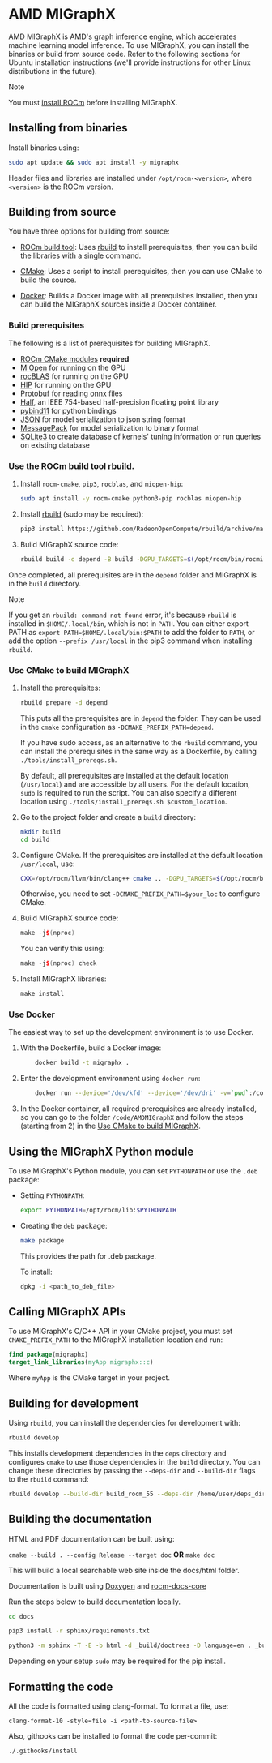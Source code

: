 # AMD MIGraphX

AMD MIGraphX is AMD's graph inference engine, which accelerates machine learning model inference.
To use MIGraphX, you can install the binaries or build from source code. Refer to the following sections
for Ubuntu installation instructions (we'll provide instructions for other Linux distributions in the future).

> [!NOTE]
> You must [install ROCm](https://rocm.docs.amd.com/en/latest/deploy/linux/quick_start.html) before
> installing MIGraphX.

## Installing from binaries

Install binaries using:

```bash
sudo apt update && sudo apt install -y migraphx
```

Header files and libraries are installed under `/opt/rocm-<version>`, where `<version>` is the ROCm
version.

## Building from source

You have three options for building from source:

* [ROCm build tool](#use-the-rocm-build-tool-rbuild): Uses
  [rbuild](https://github.com/RadeonOpenCompute/rbuild) to install prerequisites, then you can build
  the libraries with a single command.

* [CMake](#use-cmake-to-build-migraphx): Uses a script to install prerequisites, then you can use
  CMake to build the source.

* [Docker](#use-docker): Builds a Docker image with all prerequisites installed, then you can build the
  MIGraphX sources inside a Docker container.

### Build prerequisites

The following is a list of prerequisites for building MIGraphX.

* [ROCm CMake modules](https://github.com/RadeonOpenCompute/rocm-cmake) **required**
* [MIOpen](https://github.com/ROCmSoftwarePlatform/MIOpen) for running on the GPU
* [rocBLAS](https://github.com/ROCmSoftwarePlatform/rocBLAS) for running on the GPU
* [HIP](https://github.com/ROCm-Developer-Tools/HIP) for running on the GPU
* [Protobuf](https://github.com/google/protobuf) for reading [onnx](https://github.com/onnx/onnx)
  files
* [Half](http://half.sourceforge.net/), an IEEE 754-based half-precision floating point library
* [pybind11](https://pybind11.readthedocs.io/en/stable/) for python bindings
* [JSON](https://github.com/nlohmann/json) for model serialization to json string format
* [MessagePack](https://msgpack.org/index.html) for model serialization to binary format
* [SQLite3](https://www.sqlite.org/index.html) to create database of kernels' tuning information or run queries on existing database

### Use the ROCm build tool [rbuild](https://github.com/RadeonOpenCompute/rbuild).

1. Install `rocm-cmake`, `pip3`, `rocblas`, and `miopen-hip`:

    ```bash
    sudo apt install -y rocm-cmake python3-pip rocblas miopen-hip
    ```

2. Install [rbuild](https://github.com/RadeonOpenCompute/rbuild) (sudo may be required):

    ```bash
    pip3 install https://github.com/RadeonOpenCompute/rbuild/archive/master.tar.gz
    ```

3. Build MIGraphX source code:

    ```bash
    rbuild build -d depend -B build -DGPU_TARGETS=$(/opt/rocm/bin/rocminfo | grep -o -m1 'gfx.*')
    ```

Once completed, all prerequisites are in the `depend` folder and MIGraphX is in the `build` directory.

> [!NOTE]
> If you get an `rbuild: command not found` error, it's because `rbuild` is installed in `$HOME/.local/bin`,
> which is not in `PATH`. You can either export PATH as `export PATH=$HOME/.local/bin:$PATH` to add
> the folder to `PATH`, or add the option `--prefix /usr/local` in the pip3 command when installing `rbuild`.

### Use CMake to build MIGraphX

1. Install the prerequisites:

    ```bash
    rbuild prepare -d depend
    ```

    This puts all the prerequisites are in `depend` the folder. They can be used in the `cmake`
    configuration as `-DCMAKE_PREFIX_PATH=depend`.

    If you have sudo access, as an alternative to the `rbuild` command, you can install the prerequisites
    in the same way as a Dockerfile, by calling `./tools/install_prereqs.sh`.

    By default, all prerequisites are installed at the default location (`/usr/local`) and are accessible by all
    users. For the default location, `sudo` is required to run the script. You can also specify a different
    location using `./tools/install_prereqs.sh $custom_location`.

2. Go to the project folder and create a `build` directory:

    ```bash
    mkdir build
    cd build
    ```

3. Configure CMake. If the prerequisites are installed at the default location `/usr/local`, use:

    ```bash
    CXX=/opt/rocm/llvm/bin/clang++ cmake .. -DGPU_TARGETS=$(/opt/rocm/bin/rocminfo | grep -o -m1 'gfx.*')
    ```

    Otherwise, you need to set `-DCMAKE_PREFIX_PATH=$your_loc` to configure CMake.

4. Build MIGraphX source code:

    ```cpp
    make -j$(nproc)
    ```

    You can verify this using:

    ```cpp
    make -j$(nproc) check
    ```

5. Install MIGraphX libraries:

    ```cpp
    make install
    ```

### Use Docker

The easiest way to set up the development environment is to use Docker.

1. With the Dockerfile, build a Docker image:

    ```bash
        docker build -t migraphx .
    ```

2. Enter the development environment using `docker run`:

    ```bash
        docker run --device='/dev/kfd' --device='/dev/dri' -v=`pwd`:/code/AMDMIGraphX -w /code/AMDMIGraphX --group-add video -it migraphx
    ```

3. In the Docker container, all required prerequisites are already installed, so you can go to the folder
    `/code/AMDMIGraphX` and follow the steps (starting from 2) in the
    [Use CMake to build MIGraphX](#use-cmake-to-build-migraphx).

## Using the MIGraphX Python module

To use MIGraphX's Python module, you can set `PYTHONPATH` or use the `.deb` package:

* Setting `PYTHONPATH`:

    ```bash
    export PYTHONPATH=/opt/rocm/lib:$PYTHONPATH
    ```

* Creating the `deb` package:

    ```bash
    make package
    ```

    This provides the path for .deb package.

    To install:

    ```bash
    dpkg -i <path_to_deb_file>
    ```

## Calling MIGraphX APIs

To use MIGraphX's C/C++ API in your CMake project, you must set `CMAKE_PREFIX_PATH` to the
MIGraphX installation location and run:

```cmake
find_package(migraphx)
target_link_libraries(myApp migraphx::c)
```

Where `myApp` is the CMake target in your project.

## Building for development

Using `rbuild`, you can install the dependencies for development with:

```bash
rbuild develop
```

This installs development dependencies in the `deps` directory and configures `cmake` to use those
dependencies in the `build` directory. You can change these directories by passing the `--deps-dir` and
`--build-dir` flags to the `rbuild` command:

```bash
rbuild develop --build-dir build_rocm_55 --deps-dir /home/user/deps_dir
```

## Building the documentation

HTML and PDF documentation can be built using:

`cmake --build . --config Release --target doc` **OR** `make doc`

This will build a local searchable web site inside the docs/html folder.

Documentation is built using [Doxygen](http://www.stack.nl/~dimitri/doxygen/download.html) and [rocm-docs-core](https://github.com/RadeonOpenCompute/rocm-docs-core)

Run the steps below to build documentation locally.

```bash
cd docs

pip3 install -r sphinx/requirements.txt

python3 -m sphinx -T -E -b html -d _build/doctrees -D language=en . _build/html
```

Depending on your setup `sudo` may be required for the pip install.

## Formatting the code

All the code is formatted using clang-format. To format a file, use:

```clang
clang-format-10 -style=file -i <path-to-source-file>
```

Also, githooks can be installed to format the code per-commit:

```bash
./.githooks/install
```
